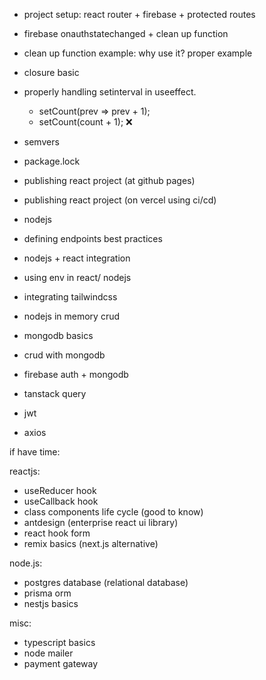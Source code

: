 - project setup: react router + firebase + protected routes
- firebase onauthstatechanged + clean up function
- clean up function example: why use it? proper example
- closure basic
- properly handling setinterval in useeffect. 
	- setCount(prev => prev + 1);
	- setCount(count + 1); ❌
- semvers
- package.lock
- publishing react project (at github pages)
- publishing react project (on vercel using ci/cd)
- nodejs
- defining endpoints best practices
- nodejs + react integration
- using env in react/ nodejs
- integrating tailwindcss



- nodejs in memory crud
- mongodb basics
- crud with mongodb
- firebase auth + mongodb
- tanstack query 
- jwt
- axios 


if have time:

reactjs:
- useReducer hook
- useCallback hook
- class components life cycle (good to know)
- antdesign (enterprise react ui library)
- react hook form
- remix basics (next.js alternative)

node.js:
 - postgres database (relational database)
 - prisma orm
 - nestjs basics
   
   
misc:
- typescript basics
- node mailer
- payment gateway